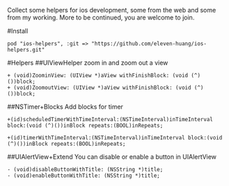 Collect some helpers for ios development, some from the web and some from my working. More to be continued, you are welcome to join.

#Install
	
	pod "ios-helpers", :git => "https://github.com/eleven-huang/ios-helpers.git"

#Helpers
##UIViewHelper
zoom in and zoom out a view
	
		
	+ (void)ZoominView: (UIView *)aView withFinishBlock: (void (^)())block;
	+ (void)ZoomoutView: (UIView *)aView withFinishBlock: (void (^)())block;
	
##NSTimer+Blocks
Add blocks for timer

		
	+(id)scheduledTimerWithTimeInterval:(NSTimeInterval)inTimeInterval block:(void (^)())inBlock repeats:(BOOL)inRepeats;
	
	+(id)timerWithTimeInterval:(NSTimeInterval)inTimeInterval block:(void (^)())inBlock repeats:(BOOL)inRepeats;
	
	
##UIAlertView+Extend
You can disable or enable a button in UIAlertView

	
	- (void)disableButtonWithTitle: (NSString *)title;
	- (void)enableButtonWithTitle: (NSString *)title;
	
	
	